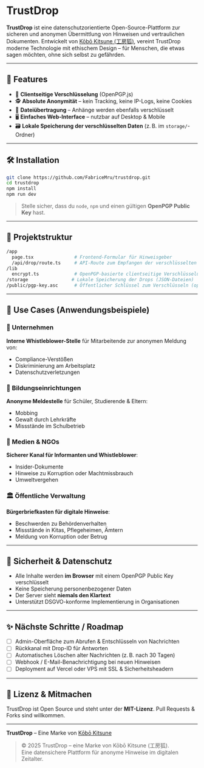 # TrustDrop

**TrustDrop** ist eine datenschutzorientierte Open-Source-Plattform zur sicheren und anonymen Übermittlung von Hinweisen und vertraulichen Dokumenten. Entwickelt von [Kōbō Kitsune (工房狐)](#), vereint TrustDrop moderne Technologie mit ethischem Design – für Menschen, die etwas sagen möchten, ohne sich selbst zu gefährden.

---

## 🚀 Features

- 🔐 **Clientseitige Verschlüsselung** (OpenPGP.js)
- 🕵️ **Absolute Anonymität** – kein Tracking, keine IP-Logs, keine Cookies
- 📎 **Dateiübertragung** – Anhänge werden ebenfalls verschlüsselt
- 🖥️ **Einfaches Web-Interface** – nutzbar auf Desktop & Mobile
- 🗃️ **Lokale Speicherung der verschlüsselten Daten** (z. B. im `storage/`-Ordner)

---

## 🛠️ Installation

```bash
git clone https://github.com/FabriceMru/trustdrop.git
cd trustdrop
npm install
npm run dev
```

> Stelle sicher, dass du `node`, `npm` und einen gültigen **OpenPGP Public Key** hast.

---

## 📄 Projektstruktur

```bash
/app
  page.tsx               # Frontend-Formular für Hinweisgeber
  /api/drop/route.ts     # API-Route zum Empfangen der verschlüsselten Nachricht
/lib
  encrypt.ts             # OpenPGP-basierte clientseitige Verschlüsselung
/storage                # Lokale Speicherung der Drops (JSON-Dateien)
/public/pgp-key.asc      # Öffentlicher Schlüssel zum Verschlüsseln (optional)
```

---

## 🧪 Use Cases (Anwendungsbeispiele)

### 🏢 Unternehmen
**Interne Whistleblower-Stelle** für Mitarbeitende zur anonymen Meldung von:
- Compliance-Verstößen
- Diskriminierung am Arbeitsplatz
- Datenschutzverletzungen

### 🏫 Bildungseinrichtungen
**Anonyme Meldestelle** für Schüler, Studierende & Eltern:
- Mobbing
- Gewalt durch Lehrkräfte
- Missstände im Schulbetrieb

### 📰 Medien & NGOs
**Sicherer Kanal für Informanten und Whistleblower**:
- Insider-Dokumente
- Hinweise zu Korruption oder Machtmissbrauch
- Umweltvergehen

### 🏛️ Öffentliche Verwaltung
**Bürgerbriefkasten für digitale Hinweise**:
- Beschwerden zu Behördenverhalten
- Missstände in Kitas, Pflegeheimen, Ämtern
- Meldung von Korruption oder Betrug

---

## 🔐 Sicherheit & Datenschutz

- Alle Inhalte werden **im Browser** mit einem OpenPGP Public Key verschlüsselt
- Keine Speicherung personenbezogener Daten
- Der Server sieht **niemals den Klartext**
- Unterstützt DSGVO-konforme Implementierung in Organisationen

---

## ✨ Nächste Schritte / Roadmap

- [ ] Admin-Oberfläche zum Abrufen & Entschlüsseln von Nachrichten
- [ ] Rückkanal mit Drop-ID für Antworten
- [ ] Automatisches Löschen alter Nachrichten (z. B. nach 30 Tagen)
- [ ] Webhook / E-Mail-Benachrichtigung bei neuen Hinweisen
- [ ] Deployment auf Vercel oder VPS mit SSL & Sicherheitsheadern

---

## 🧠 Lizenz & Mitmachen

TrustDrop ist Open Source und steht unter der **MIT-Lizenz**. Pull Requests & Forks sind willkommen.

---

**TrustDrop** – Eine Marke von [Kōbō Kitsune](#)
> © 2025 TrustDrop – eine Marke von Kōbō Kitsune (工房狐).  
Eine datensichere Plattform für anonyme Hinweise im digitalen Zeitalter.
